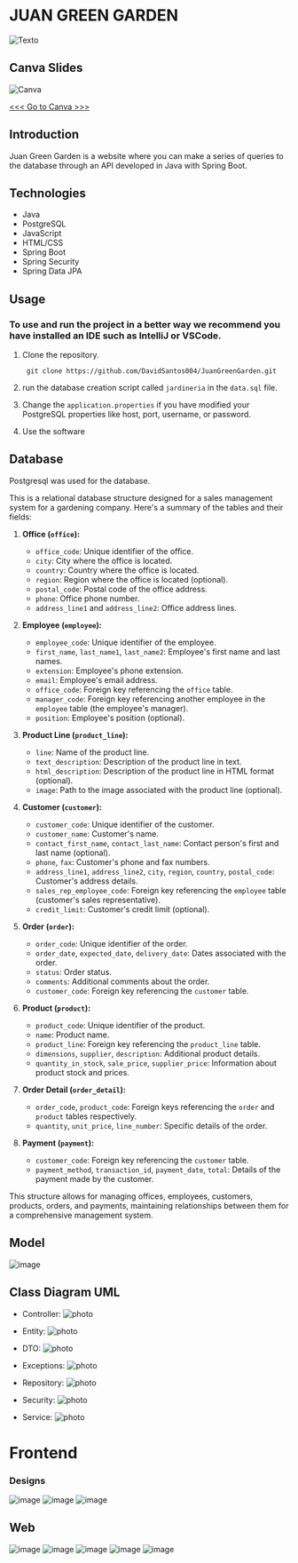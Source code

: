 # JUAN GREEN GARDEN

![Texto](/readme/web/img_%20(4).png)

## Canva Slides

![Canva](/readme/web/canva.png)

[<<< Go to Canva >>>](https://www.canva.com/design/DAGBBig-gVM/6NbJrNKyqOj712aN3KMehw/edit?utm_content=DAGBBig-gVM&utm_campaign=designshare&utm_medium=link2&utm_source=sharebutton)



## Introduction
Juan Green Garden is a website where you can make a series of queries to the database through an API developed in Java with Spring Boot.

## Technologies

- Java
- PostgreSQL
- JavaScript
- HTML/CSS
- Spring Boot
- Spring Security
- Spring Data JPA


## Usage
### To use and run the project in a better way we recommend you have installed an IDE such as IntelliJ or VSCode.

1. Clone the repository.

        git clone https://github.com/DavidSantos004/JuanGreenGarden.git


2. run the database creation script called `jardineria` in the `data.sql` file.

3. Change the  `application.properties` if you have modified your PostgreSQL properties like host, port, username, or password.

4. Use the software

## Database

Postgresql was used for the database.

This is a relational database structure designed for a sales management system for a gardening company. Here's a summary of the tables and their fields:

1. **Office (`office`):**
   - `office_code`: Unique identifier of the office.
   - `city`: City where the office is located.
   - `country`: Country where the office is located.
   - `region`: Region where the office is located (optional).
   - `postal_code`: Postal code of the office address.
   - `phone`: Office phone number.
   - `address_line1` and `address_line2`: Office address lines.

2. **Employee (`employee`):**
   - `employee_code`: Unique identifier of the employee.
   - `first_name`, `last_name1`, `last_name2`: Employee's first name and last names.
   - `extension`: Employee's phone extension.
   - `email`: Employee's email address.
   - `office_code`: Foreign key referencing the `office` table.
   - `manager_code`: Foreign key referencing another employee in the `employee` table (the employee's manager).
   - `position`: Employee's position (optional).

3. **Product Line (`product_line`):**
   - `line`: Name of the product line.
   - `text_description`: Description of the product line in text.
   - `html_description`: Description of the product line in HTML format (optional).
   - `image`: Path to the image associated with the product line (optional).

4. **Customer (`customer`):**
   - `customer_code`: Unique identifier of the customer.
   - `customer_name`: Customer's name.
   - `contact_first_name`, `contact_last_name`: Contact person's first and last name (optional).
   - `phone`, `fax`: Customer's phone and fax numbers.
   - `address_line1`, `address_line2`, `city`, `region`, `country`, `postal_code`: Customer's address details.
   - `sales_rep_employee_code`: Foreign key referencing the `employee` table (customer's sales representative).
   - `credit_limit`: Customer's credit limit (optional).

5. **Order (`order`):**
   - `order_code`: Unique identifier of the order.
   - `order_date`, `expected_date`, `delivery_date`: Dates associated with the order.
   - `status`: Order status.
   - `comments`: Additional comments about the order.
   - `customer_code`: Foreign key referencing the `customer` table.

6. **Product (`product`):**
   - `product_code`: Unique identifier of the product.
   - `name`: Product name.
   - `product_line`: Foreign key referencing the `product_line` table.
   - `dimensions`, `supplier`, `description`: Additional product details.
   - `quantity_in_stock`, `sale_price`, `supplier_price`: Information about product stock and prices.

7. **Order Detail (`order_detail`):**
   - `order_code`, `product_code`: Foreign keys referencing the `order` and `product` tables respectively.
   - `quantity`, `unit_price`, `line_number`: Specific details of the order.

8. **Payment (`payment`):**
   - `customer_code`: Foreign key referencing the `customer` table.
   - `payment_method`, `transaction_id`, `payment_date`, `total`: Details of the payment made by the customer.

This structure allows for managing offices, employees, customers, products, orders, and payments, maintaining relationships between them for a comprehensive management system.

## Model

![image](/readme/database/Diagrama%20SQL.png)



<!-- # Query

## Customer
### Get all
- **URL:** http://localhost:8080/customers
- **Description:** Return a list with the names of all Spanish clients. -->





## Class Diagram UML

* Controller: 
![photo](/readme/uml/Controller.png)

* Entity: 
![photo](/readme/uml/Entity.png)

* DTO: 
![photo](/readme/uml/DTO.png)

* Exceptions: 
![photo](/readme/uml/Exceptions.png)

* Repository: 
![photo](/readme/uml/Repository.png)

* Security: 
![photo](/readme/uml/Security.png)

* Service: 
![photo](/readme/uml/Service.png)

<!-- * Complete UML:  -->
<!-- ![photo](/readme/uml/TodoUML.png) -->



# Frontend

###  Designs

![image](/readme/bct/LOGIN.png)
![image](/readme/bct/QUERY.png)
![image](/readme/bct/QUERIS.png)



## Web
![image](/readme/web/img_%20(4).png)
![image](/readme/web/img_%20(3).png)
![image](/readme/web/img_%20(1).png)
![image](/readme/web/img_%20(2).png)
![image](/readme/web/img_%20(7).png)

